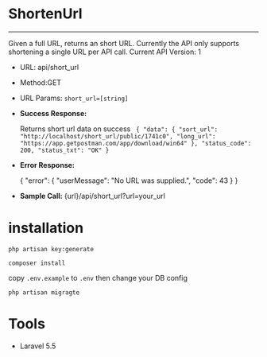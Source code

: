 # ShortenUrl
----
Given a full URL, returns an  short URL. Currently the API only supports shortening a single URL per API call.
Current API Version: 1

* URL: api/short_url

* Method:GET
  
*  URL Params: 
 `short_url=[string]`

* **Success Response:**
  
  Returns short url data on success
` {
    "data": {
        "sort_url": "http://localhost/short_url/public/1741c0",
        "long_url": "https://app.getpostman.com/app/download/win64"
    },
    "status_code": 200,
    "status_txt": "OK"
}`
 
* **Error Response:**

    {
        "error": {
            "userMessage": "No URL was supplied.",
            "code": 43
        }
    }

* **Sample Call:**
    {url}/api/short_url?url=your_url
    

# installation
`php artisan key:generate`

`composer install`

copy `.env.example`  to `.env` then change your DB config

`php artisan migragte`



# Tools
* Laravel 5.5
